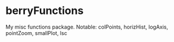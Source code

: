 berryFunctions
==============

My misc functions package. Notable: colPoints, horizHist, logAxis, pointZoom, smallPlot, lsc
